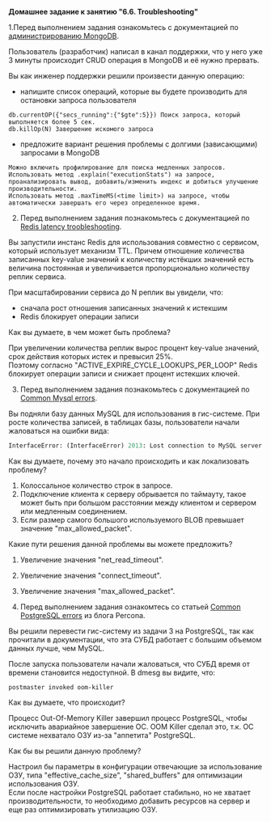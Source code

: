 **Домашнее задание к занятию "6.6. Troubleshooting"**

1.Перед выполнением задания ознакомьтесь с документацией по [администрированию MongoDB](https://docs.mongodb.com/manual/administration/).

Пользователь (разработчик) написал в канал поддержки, что у него уже 3 минуты происходит CRUD операция в MongoDB и её 
нужно прервать. 

Вы как инженер поддержки решили произвести данную операцию:
- напишите список операций, которые вы будете производить для остановки запроса пользователя
```
db.currentOP({"secs_running":{"$gte":5}}) Поиск запроса, который выполняется более 5 сек.
db.killOp(N) Завершение искомого запроса
```
- предложите вариант решения проблемы с долгими (зависающими) запросами в MongoDB
```
Можно включить профилирование для поиска медленных запросов.
Использовать метод .explain("executionStats") на запросе, проанализировать вывод, добавить/изменить индекс и добиться улучшение производительности.
Использовать метод .maxTimeMS(<time limit>) на запросе, чтобы автоматически завершать его через определенное время. 
```

2. Перед выполнением задания познакомьтесь с документацией по [Redis latency troobleshooting](https://redis.io/topics/latency).

Вы запустили инстанс Redis для использования совместно с сервисом, который использует механизм TTL. 
Причем отношение количества записанных key-value значений к количеству истёкших значений есть величина постоянная и
увеличивается пропорционально количеству реплик сервиса. 

При масштабировании сервиса до N реплик вы увидели, что:
- сначала рост отношения записанных значений к истекшим
- Redis блокирует операции записи

Как вы думаете, в чем может быть проблема?

При увеличении количества реплик вырос процент key-value значений, срок действия которых истек и превысил 25%.  
Поэтому согласно "ACTIVE_EXPIRE_CYCLE_LOOKUPS_PER_LOOP" Redis блокирует операции записи и снижает процент истекших ключей.

3. Перед выполнением задания познакомьтесь с документацией по [Common Mysql errors](https://dev.mysql.com/doc/refman/8.0/en/common-errors.html).

Вы подняли базу данных MySQL для использования в гис-системе. При росте количества записей, в таблицах базы,
пользователи начали жаловаться на ошибки вида:
```python
InterfaceError: (InterfaceError) 2013: Lost connection to MySQL server during query u'SELECT..... '
```

Как вы думаете, почему это начало происходить и как локализовать проблему?

1. Колоссальное количество строк в запросе.
2. Подключение клиента к серверу обрывается по таймауту, такое может быть при большом расстоянии между клиентом и сервером или медленным соединением.
3. Если размер самого большого используемого BLOB превышает значение "max_allowed_packet".

Какие пути решения данной проблемы вы можете предложить?

1. Увеличение значения "net_read_timeout".
2. Увеличение значения "connect_timeout".
3. Увеличение значения "max_allowed_packet".

4. Перед выполнением задания ознакомтесь со статьей [Common PostgreSQL errors](https://www.percona.com/blog/2020/06/05/10-common-postgresql-errors/) из блога Percona.

Вы решили перевести гис-систему из задачи 3 на PostgreSQL, так как прочитали в документации, что эта СУБД работает с 
большим объемом данных лучше, чем MySQL.

После запуска пользователи начали жаловаться, что СУБД время от времени становится недоступной. В dmesg вы видите, что:

`postmaster invoked oom-killer`

Как вы думаете, что происходит?

Процесс Out-Of-Memory Killer завершил процесс PostgreSQL, чтобы исключить авариайное завершение ОС. OOM Killer сделал это, т.к. ОС системе нехватало ОЗУ из-за "аппетита" PostgreSQL.

Как бы вы решили данную проблему?

Настроил бы параметры в конфигурации отвечающие за использование ОЗУ, типа "effective_cache_size", "shared_buffers" для оптимизации использования ОЗУ.  
Если после настройки PostgreSQL работает стабильно, но не хватает производительности, то необходимо добавить ресурсов на сервер и еще раз оптимизировать утилизацию ОЗУ.